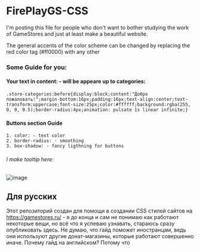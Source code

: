 # FirePlayGS-CSS

I'm posting this file for people who don't want to bother studying the work of GameStores and just at least make a beautiful website.

The general accents of the color scheme can be changed by replacing the red color tag (#ff0000) with any other

### Some Guide for you:

#### Your text in content: - will be appeare up to categories:

`.store-categories:before{display:block;content:"Добро пожаловать!";margin-bottom:16px;padding:16px;text-align:center;text-transform:uppercase;font-size:25px;color:#ffffff;background:rgba(255, 0, 0, 0.5);border-radius:4px;animation: pulsate 1s linear infinite;}`

#### Buttons section Guide

    1. color: - text color
    2. border-radius: - smoothing 
    3. box-shadow: - fancy ligthning for buttons

###### I make tooltip here:

![image](https://user-images.githubusercontent.com/104412752/221306474-b142b7ae-4823-4d42-9ade-7b59907ea9e2.png)

## Для русских

Этот репозиторий создан для помощи в создании CSS стилей сайтов на https://gamestores.ru/ - я до конца и сам не понимаю как работают некоторые вещи, но всё что я успеваю узнавать, стараюсь сразу опубликовать здесь. Не думаю, что гайд поможет иностранцам, ведь они используют другие донат-магазины, которые работают совершенно иначе. Почему гайд на английском? Потому что 
